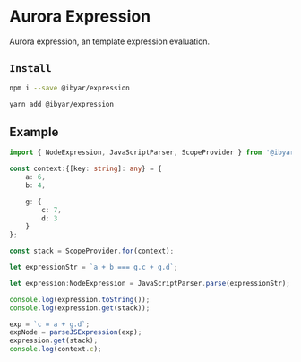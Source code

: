 # Aurora Expression

Aurora expression, an template expression evaluation.

## `Install`

``` bash
npm i --save @ibyar/expression
```

``` bash
yarn add @ibyar/expression
```


## Example
```ts
import { NodeExpression, JavaScriptParser, ScopeProvider } from '@ibyar/expression';

const context:{[key: string]: any} = {
    a: 6,
    b: 4,

    g: {
        c: 7,
        d: 3
    }
};

const stack = ScopeProvider.for(context);

let expressionStr = `a + b === g.c + g.d`;

let expression:NodeExpression = JavaScriptParser.parse(expressionStr);

console.log(expression.toString());
console.log(expression.get(stack));

exp = `c = a + g.d`;
expNode = parseJSExpression(exp);
expression.get(stack);
console.log(context.c);

```

